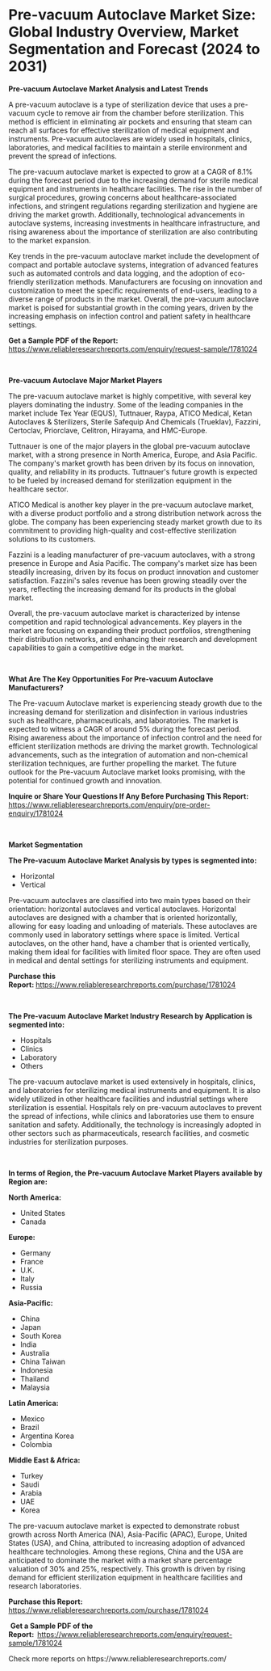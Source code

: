 <p><h1>Pre-vacuum Autoclave Market Size: Global Industry Overview, Market Segmentation and Forecast (2024 to 2031)</h1></p><p><strong>Pre-vacuum Autoclave Market Analysis and Latest Trends</strong></p>
<p><p>A pre-vacuum autoclave is a type of sterilization device that uses a pre-vacuum cycle to remove air from the chamber before sterilization. This method is efficient in eliminating air pockets and ensuring that steam can reach all surfaces for effective sterilization of medical equipment and instruments. Pre-vacuum autoclaves are widely used in hospitals, clinics, laboratories, and medical facilities to maintain a sterile environment and prevent the spread of infections.</p><p>The pre-vacuum autoclave market is expected to grow at a CAGR of 8.1% during the forecast period due to the increasing demand for sterile medical equipment and instruments in healthcare facilities. The rise in the number of surgical procedures, growing concerns about healthcare-associated infections, and stringent regulations regarding sterilization and hygiene are driving the market growth. Additionally, technological advancements in autoclave systems, increasing investments in healthcare infrastructure, and rising awareness about the importance of sterilization are also contributing to the market expansion.</p><p>Key trends in the pre-vacuum autoclave market include the development of compact and portable autoclave systems, integration of advanced features such as automated controls and data logging, and the adoption of eco-friendly sterilization methods. Manufacturers are focusing on innovation and customization to meet the specific requirements of end-users, leading to a diverse range of products in the market. Overall, the pre-vacuum autoclave market is poised for substantial growth in the coming years, driven by the increasing emphasis on infection control and patient safety in healthcare settings.</p></p>
<p><strong>Get a Sample PDF of the Report:&nbsp;</strong> <a href="https://www.reliableresearchreports.com/enquiry/request-sample/1781024">https://www.reliableresearchreports.com/enquiry/request-sample/1781024</a></p>
<p>&nbsp;</p>
<p><strong>Pre-vacuum Autoclave Major Market Players</strong></p>
<p><p>The pre-vacuum autoclave market is highly competitive, with several key players dominating the industry. Some of the leading companies in the market include Tex Year (EQUS), Tuttnauer, Raypa, ATICO Medical, Ketan Autoclaves & Sterilizers, Sterile Safequip And Chemicals (Trueklav), Fazzini, Certoclav, Priorclave, Celitron, Hirayama, and HMC-Europe.</p><p>Tuttnauer is one of the major players in the global pre-vacuum autoclave market, with a strong presence in North America, Europe, and Asia Pacific. The company's market growth has been driven by its focus on innovation, quality, and reliability in its products. Tuttnauer's future growth is expected to be fueled by increased demand for sterilization equipment in the healthcare sector.</p><p>ATICO Medical is another key player in the pre-vacuum autoclave market, with a diverse product portfolio and a strong distribution network across the globe. The company has been experiencing steady market growth due to its commitment to providing high-quality and cost-effective sterilization solutions to its customers.</p><p>Fazzini is a leading manufacturer of pre-vacuum autoclaves, with a strong presence in Europe and Asia Pacific. The company's market size has been steadily increasing, driven by its focus on product innovation and customer satisfaction. Fazzini's sales revenue has been growing steadily over the years, reflecting the increasing demand for its products in the global market.</p><p>Overall, the pre-vacuum autoclave market is characterized by intense competition and rapid technological advancements. Key players in the market are focusing on expanding their product portfolios, strengthening their distribution networks, and enhancing their research and development capabilities to gain a competitive edge in the market.</p></p>
<p>&nbsp;</p>
<p><strong>What Are The Key Opportunities For Pre-vacuum Autoclave Manufacturers?</strong></p>
<p><p>The Pre-vacuum Autoclave market is experiencing steady growth due to the increasing demand for sterilization and disinfection in various industries such as healthcare, pharmaceuticals, and laboratories. The market is expected to witness a CAGR of around 5% during the forecast period. Rising awareness about the importance of infection control and the need for efficient sterilization methods are driving the market growth. Technological advancements, such as the integration of automation and non-chemical sterilization techniques, are further propelling the market. The future outlook for the Pre-vacuum Autoclave market looks promising, with the potential for continued growth and innovation.</p></p>
<p><strong>Inquire or Share Your Questions If Any Before Purchasing This Report:</strong> <a href="https://www.reliableresearchreports.com/enquiry/pre-order-enquiry/1781024">https://www.reliableresearchreports.com/enquiry/pre-order-enquiry/1781024</a></p>
<p>&nbsp;</p>
<p><strong>Market Segmentation</strong></p>
<p><strong>The Pre-vacuum Autoclave Market Analysis by types is segmented into:</strong></p>
<p><ul><li>Horizontal</li><li>Vertical</li></ul></p>
<p><p>Pre-vacuum autoclaves are classified into two main types based on their orientation: horizontal autoclaves and vertical autoclaves. Horizontal autoclaves are designed with a chamber that is oriented horizontally, allowing for easy loading and unloading of materials. These autoclaves are commonly used in laboratory settings where space is limited. Vertical autoclaves, on the other hand, have a chamber that is oriented vertically, making them ideal for facilities with limited floor space. They are often used in medical and dental settings for sterilizing instruments and equipment.</p></p>
<p><strong>Purchase this Report:&nbsp;</strong><a href="https://www.reliableresearchreports.com/purchase/1781024">https://www.reliableresearchreports.com/purchase/1781024</a></p>
<p>&nbsp;</p>
<p><strong>The Pre-vacuum Autoclave Market Industry Research by Application is segmented into:</strong></p>
<p><ul><li>Hospitals</li><li>Clinics</li><li>Laboratory</li><li>Others</li></ul></p>
<p><p>The pre-vacuum autoclave market is used extensively in hospitals, clinics, and laboratories for sterilizing medical instruments and equipment. It is also widely utilized in other healthcare facilities and industrial settings where sterilization is essential. Hospitals rely on pre-vacuum autoclaves to prevent the spread of infections, while clinics and laboratories use them to ensure sanitation and safety. Additionally, the technology is increasingly adopted in other sectors such as pharmaceuticals, research facilities, and cosmetic industries for sterilization purposes.</p></p>
<p>&nbsp;</p>
<p><strong>In terms of Region, the Pre-vacuum Autoclave Market Players available by Region are:</strong></p>
<p>
    <p> <strong> North America: </strong>
        <ul>
            <li>United States</li>
            <li>Canada</li>
        </ul>
        </p> 
    <p> <strong> Europe: </strong>
        <ul>
            <li>Germany</li>
            <li>France</li>
            <li>U.K.</li>
            <li>Italy</li>
            <li>Russia</li>
        </ul>
        </p> 
    <p> <strong> Asia-Pacific: </strong>
        <ul>
            <li>China</li>
            <li>Japan</li>
            <li>South Korea</li>
            <li>India</li>
            <li>Australia</li>
            <li>China Taiwan</li>
            <li>Indonesia</li>
            <li>Thailand</li>
            <li>Malaysia</li>
        </ul>
        </p> 
    <p> <strong> Latin America: </strong>
        <ul>
            <li>Mexico</li>
            <li>Brazil</li>
            <li>Argentina Korea</li>
            <li>Colombia</li>
        </ul>
        </p> 
    <p> <strong> Middle East & Africa: </strong>
        <ul>
            <li>Turkey</li>
            <li>Saudi</li>
            <li>Arabia</li>
            <li>UAE</li>
            <li>Korea</li>
        </ul>
    </p>
    </p>
<p><p>The pre-vacuum autoclave market is expected to demonstrate robust growth across North America (NA), Asia-Pacific (APAC), Europe, United States (USA), and China, attributed to increasing adoption of advanced healthcare technologies. Among these regions, China and the USA are anticipated to dominate the market with a market share percentage valuation of 30% and 25%, respectively. This growth is driven by rising demand for efficient sterilization equipment in healthcare facilities and research laboratories.</p></p>
<p><strong>Purchase this Report: </strong><a href="https://www.reliableresearchreports.com/purchase/1781024">https://www.reliableresearchreports.com/purchase/1781024</a></p>
<p>&nbsp;<strong>Get a Sample PDF of the Report:&nbsp;&nbsp;</strong><a href="https://www.reliableresearchreports.com/enquiry/request-sample/1781024">https://www.reliableresearchreports.com/enquiry/request-sample/1781024</a></p>
<p><strong></strong></p>
<p>Check more reports on https://www.reliableresearchreports.com/</p>